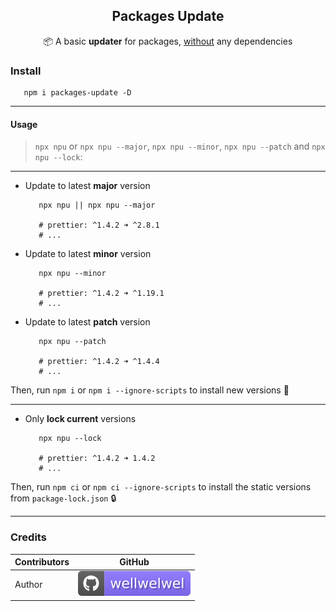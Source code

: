<h2 align="center">Packages Update</h2>
<p align="center">📦 A basic <b>updater</b> for packages, <ins>without</ins> any dependencies</p>

### Install

```shell
   npm i packages-update -D
```

<hr />

#### Usage

> `npx npu` or `npx npu --major`, `npx npu --minor`, `npx npu --patch` and `npx npu --lock`:

<hr />

-  Update to latest <b>major</b> version

   ```shell
      npx npu || npx npu --major

      # prettier: ^1.4.2 ➜ ^2.8.1
      # ...
   ```

-  Update to latest <b>minor</b> version

   ```shell
      npx npu --minor

      # prettier: ^1.4.2 ➜ ^1.19.1
      # ...
   ```

-  Update to latest <b>patch</b> version

   ```shell
      npx npu --patch

      # prettier: ^1.4.2 ➜ ^1.4.4
      # ...
   ```

Then, run `npm i` or `npm i --ignore-scripts` to install new versions 🚀

<hr />

-  Only <b>lock current</b> versions

   ```shell
      npx npu --lock

      # prettier: ^1.4.2 ➜ 1.4.2
      # ...
   ```

Then, run `npm ci` or `npm ci --ignore-scripts` to install the static versions from `package-lock.json` 🔒

<hr />

### Credits

| Contributors | GitHub                                                                             |
| ------------ | ---------------------------------------------------------------------------------- |
| Author       | [![wellwelwel](./.github/assets/readme/author.svg)](https://github.com/wellwelwel) |
